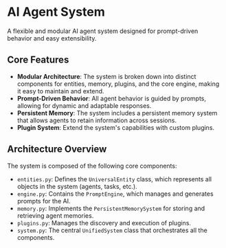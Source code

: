 # AI Agent System

A flexible and modular AI agent system designed for prompt-driven behavior and easy extensibility.

## Core Features

- **Modular Architecture**: The system is broken down into distinct components for entities, memory, plugins, and the core engine, making it easy to maintain and extend.
- **Prompt-Driven Behavior**: All agent behavior is guided by prompts, allowing for dynamic and adaptable responses.
- **Persistent Memory**: The system includes a persistent memory system that allows agents to retain information across sessions.
- **Plugin System**: Extend the system's capabilities with custom plugins.

## Architecture Overview

The system is composed of the following core components:
- `entities.py`: Defines the `UniversalEntity` class, which represents all objects in the system (agents, tasks, etc.).
- `engine.py`: Contains the `PromptEngine`, which manages and generates prompts for the AI.
- `memory.py`: Implements the `PersistentMemorySystem` for storing and retrieving agent memories.
- `plugins.py`: Manages the discovery and execution of plugins.
- `system.py`: The central `UnifiedSystem` class that orchestrates all the components.
